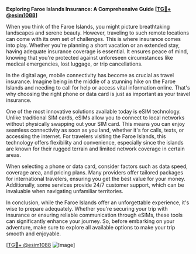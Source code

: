 **Exploring Faroe Islands Insurance: A Comprehensive Guide [[TG💪+ @esim1088](https://t.me/s/esim1088)]**

When you think of the Faroe Islands, you might picture breathtaking landscapes and serene beauty. However, traveling to such remote locations can come with its own set of challenges. This is where insurance comes into play. Whether you're planning a short vacation or an extended stay, having adequate insurance coverage is essential. It ensures peace of mind, knowing that you're protected against unforeseen circumstances like medical emergencies, lost luggage, or trip cancellations.

In the digital age, mobile connectivity has become as crucial as travel insurance. Imagine being in the middle of a stunning hike on the Faroe Islands and needing to call for help or access vital information online. That's why choosing the right phone or data card is just as important as your travel insurance. 

One of the most innovative solutions available today is eSIM technology. Unlike traditional SIM cards, eSIMs allow you to connect to local networks without physically swapping out your SIM card. This means you can enjoy seamless connectivity as soon as you land, whether it's for calls, texts, or accessing the internet. For travelers visiting the Faroe Islands, this technology offers flexibility and convenience, especially since the islands are known for their rugged terrain and limited network coverage in certain areas.

When selecting a phone or data card, consider factors such as data speed, coverage area, and pricing plans. Many providers offer tailored packages for international travelers, ensuring you get the best value for your money. Additionally, some services provide 24/7 customer support, which can be invaluable when navigating unfamiliar territories.

In conclusion, while the Faroe Islands offer an unforgettable experience, it's wise to prepare adequately. Whether you're securing your trip with insurance or ensuring reliable communication through eSIMs, these tools can significantly enhance your journey. So, before embarking on your adventure, make sure to explore all available options to make your trip smooth and enjoyable.

[[TG💪+ @esim1088](https://t.me/s/esim1088) ![Image](https://i.postimg.cc/Y0z9fWf4/image.png)]